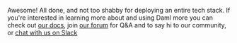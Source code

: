 Awesome! All done, and not too shabby for deploying an entire tech stack. If you're interested in learning more about and using Daml more you can check out [our docs](https://docs.daml.com), join [our forum](https://discuss.daml.com) for Q&A and to say hi to our community, or [chat with us on Slack](https://slack.daml.com/)
